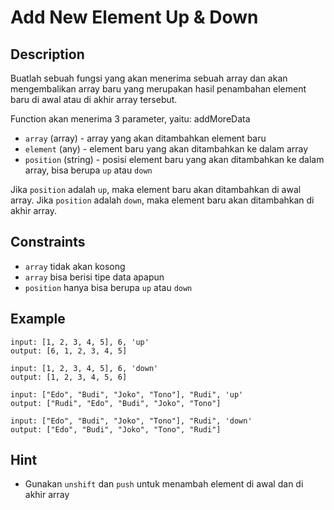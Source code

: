 # Add New Element Up & Down

## Description

Buatlah sebuah fungsi yang akan menerima sebuah array dan akan mengembalikan array baru yang merupakan hasil penambahan element baru di awal atau di akhir array tersebut.

Function akan menerima 3 parameter, yaitu:
addMoreData
- `array` (array) - array yang akan ditambahkan element baru
- `element` (any) - element baru yang akan ditambahkan ke dalam array
- `position` (string) - posisi element baru yang akan ditambahkan ke dalam array, bisa berupa `up` atau `down`

Jika `position` adalah `up`, maka element baru akan ditambahkan di awal array. Jika `position` adalah `down`, maka element baru akan ditambahkan di akhir array.

## Constraints

- `array` tidak akan kosong
- `array` bisa berisi tipe data apapun
- `position` hanya bisa berupa `up` atau `down`

## Example

```text
input: [1, 2, 3, 4, 5], 6, 'up'
output: [6, 1, 2, 3, 4, 5]

input: [1, 2, 3, 4, 5], 6, 'down'
output: [1, 2, 3, 4, 5, 6]

input: ["Edo", "Budi", "Joko", "Tono"], "Rudi", 'up'
output: ["Rudi", "Edo", "Budi", "Joko", "Tono"]

input: ["Edo", "Budi", "Joko", "Tono"], "Rudi", 'down'
output: ["Edo", "Budi", "Joko", "Tono", "Rudi"]
```

## Hint

- Gunakan `unshift` dan `push` untuk menambah element di awal dan di akhir array
